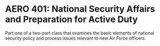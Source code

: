 # AERO 401: National Security Affairs and Preparation for Active Duty

Part one of a two-part class that examines the basic elements of national security policy and process issues relevant to new Air Force officers.